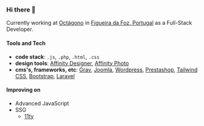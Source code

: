 ### Hi there 👋

Currently working at [Octágono](https://www.octagono.pt) in [Figueira da Foz, Portugal](https://pt.wikipedia.org/wiki/Figueira_da_Foz) as a Full-Stack Developer.

#### Tools and Tech

- **code stack**: `.js`, `.php`, `.html`, `.css`
- **design tools**: [Affinity Designer](https://affinity.serif.com/en-us/designer/), [Affinity Photo](https://affinity.serif.com/en-us/photo/)
- **cms's, frameworks, etc**: [Grav](https://www.getgrav.org), [Joomla](https://www.joomla.org), [Wordpress](https://www.wordpress.org), [Prestashop](https://www.prestashop.com), [Tailwind CSS](https://tailwindcss.com/), [Bootstrap](https://getbootstrap.com/), [Laravel](https://laravel.com/)

#### Improving on

- Advanced JavaScript
- SSG
  - [11ty](https://www.11ty.dev/)

<!--
- 🔭 I’m currently working on ...
- 🌱 I’m currently learning ...
- 👯 I’m looking to collaborate on ...
- 🤔 I’m looking for help with ...
- 💬 Ask me about ...
- 📫 How to reach me: ...
- 😄 Pronouns: ...
- ⚡ Fun fact: ...
-->

